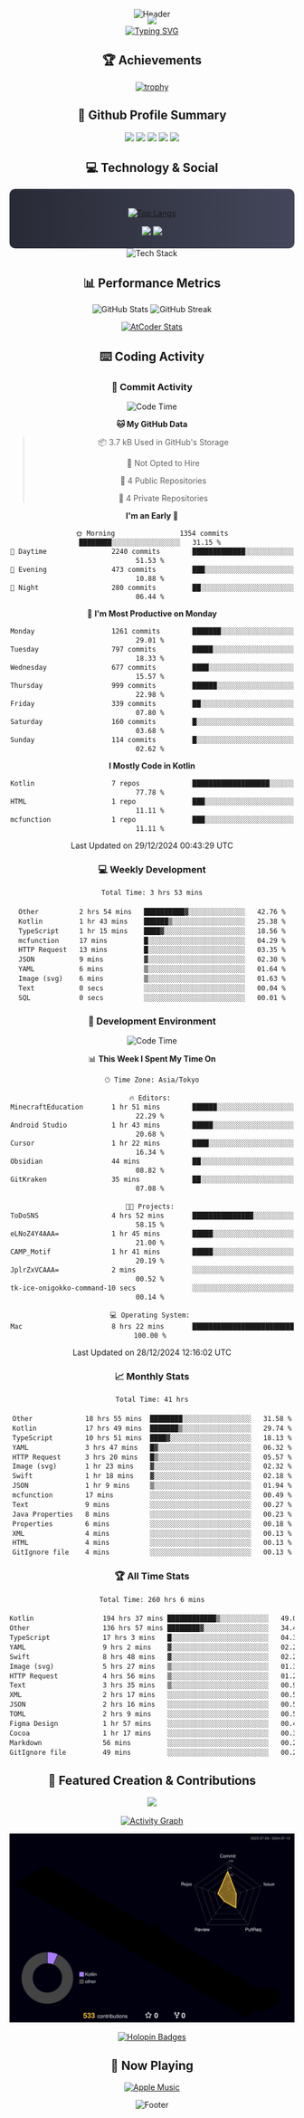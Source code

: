 <div align="center">
  
![Header](https://capsule-render.vercel.app/api?type=waving&color=gradient&customColorList=12&height=300&section=header&text=Welcome%20to%20Batapii's%20Universe&fontSize=50&animation=fadeIn&fontAlignY=40&desc=Android%20Developer%20|%20Kotlin%20LOVE%20)

<div style="margin-top: -20px;">
  <img src="https://readme-typing-svg.herokuapp.com/?lines=Crafting+Android+Experiences;Building+Tomorrow's+Apps+Today;Always+Learning,+Always+Growing&font=Fira%20Code&center=true&width=440&height=45&color=f75c7e&vCenter=true&size=22&pause=1000">
</div>

<a href="https://git.io/typing-svg">
  <img src="https://readme-typing-svg.demolab.com?font=Fira+Code&weight=600&size=28&duration=4000&pause=1000&center=true&vCenter=true&width=800&lines=Hey+there!+I'm+Batapii+%F0%9F%91%8B;Android+Developer+from+Japan+%F0%9F%87%AF%F0%9F%87%B5" alt="Typing SVG" />
</a>

## 🏆 Achievements

[![trophy](https://github-profile-trophy.vercel.app/?username=batapii&theme=onestar&no-frame=true&no-bg=true&column=8&rank=SECRET,SSS,SS,S,AAA,AA,A,B,C,?&margin-w=10&margin-h=10)](https://github.com/ryo-ma/github-profile-trophy)

## 🎯 Github Profile Summary

<div align="center">
  <img src="http://github-profile-summary-cards.vercel.app/api/cards/profile-details?username=batapii&theme=radical" />
  <img src="http://github-profile-summary-cards.vercel.app/api/cards/repos-per-language?username=batapii&theme=radical" />
  <img src="http://github-profile-summary-cards.vercel.app/api/cards/most-commit-language?username=batapii&theme=radical" />
  <img src="http://github-profile-summary-cards.vercel.app/api/cards/stats?username=batapii&theme=radical" />
  <img src="http://github-profile-summary-cards.vercel.app/api/cards/productive-time?username=batapii&theme=radical" />
</div>

## 💻 Technology & Social

<div align="center" style="background: linear-gradient(to right, #282A36, #44475A); padding: 20px; border-radius: 10px;">

[![Top Langs](https://github-readme-stats.vercel.app/api/top-langs/?username=batapii
)](https://github.com/anuraghazra/github-readme-stats)

<div style="margin-top: 15px">
<a href="https://github.com/batapii"><img src="https://img.shields.io/github/followers/batapii?style=for-the-badge&logo=github&label=Follow&color=ff6e96&labelColor=282A36"/></a>
<a href="https://twitter.com/batapii3939"><img src="https://img.shields.io/twitter/follow/batapii?style=for-the-badge&logo=twitter&color=1DA1F2&labelColor=282A36&label= Twitter"/></a>
</div>

</div>

<div align="center">
<img src="https://github-readme-tech-stack.vercel.app/api/cards?title=Tech+Stack&align=center&titleAlign=center&fontSize=20&lineHeight=10&lineCount=4&theme=github_dark&width=800&bg=%230D1117&badge=%23161B22&border=%2321262D&titleColor=%2358A6FF&line1=kotlin%2Ckotlin%2C0095D5%3Bandroid%2Candroid%2C00ff00%3Bjetpackcompose%2Cjetpack%2C4285F4%3B&line2=swift%2Cswift%2CFA7343%3Bfirebase%2Cfirebase%2CFFCA28%3Bgithub%2Cgithub%2C181717%3B&line3=typescript%2Ctypescript%2C3178C6%3Bgraphql%2Cgraphql%2CE10098%3Bsupabase%2Csupabase%2C3FCF8E%3B&line4=gradle%2Cgradle%2C02303A%3Bgitkraken%2Cgitkraken%2C179287%3Bpostman%2Cpostman%2CFF6C37%3B" alt="Tech Stack" />
</div>



## 📊 Performance Metrics

<div align="center">

![GitHub Stats](https://github-readme-stats.vercel.app/api?username=batapii&show_icons=true&theme=radical&hide_border=true&bg_color=0D1117)
![GitHub Streak](https://github-readme-streak-stats.herokuapp.com/?user=batapii&theme=radical&hide_border=true&background=0D1117)

[![AtCoder Stats](https://atcoder-readme-stats.vercel.app/stats/batapii3939?theme=dark&show_history=5&width=495)](https://github.com/iwbc-mzk/atcoder-readme-stats)

</div>

## ⌨️ Coding Activity

### 🌟 Commit Activity
<!--START_SECTION:commit-stats-->
![Code Time](http://img.shields.io/badge/Code%20Time-397%20hrs%203%20mins-blue)

**🐱 My GitHub Data** 

> 📦 3.7 kB Used in GitHub's Storage 
 > 
> 🚫 Not Opted to Hire
 > 
> 📜 4 Public Repositories 
 > 
> 🔑 4 Private Repositories 
 > 
**I'm an Early 🐤** 

```text
🌞 Morning                1354 commits        ████████░░░░░░░░░░░░░░░░░   31.15 % 
🌆 Daytime                2240 commits        █████████████░░░░░░░░░░░░   51.53 % 
🌃 Evening                473 commits         ███░░░░░░░░░░░░░░░░░░░░░░   10.88 % 
🌙 Night                  280 commits         ██░░░░░░░░░░░░░░░░░░░░░░░   06.44 % 
```
📅 **I'm Most Productive on Monday** 

```text
Monday                   1261 commits        ███████░░░░░░░░░░░░░░░░░░   29.01 % 
Tuesday                  797 commits         █████░░░░░░░░░░░░░░░░░░░░   18.33 % 
Wednesday                677 commits         ████░░░░░░░░░░░░░░░░░░░░░   15.57 % 
Thursday                 999 commits         ██████░░░░░░░░░░░░░░░░░░░   22.98 % 
Friday                   339 commits         ██░░░░░░░░░░░░░░░░░░░░░░░   07.80 % 
Saturday                 160 commits         █░░░░░░░░░░░░░░░░░░░░░░░░   03.68 % 
Sunday                   114 commits         █░░░░░░░░░░░░░░░░░░░░░░░░   02.62 % 
```


**I Mostly Code in Kotlin** 

```text
Kotlin                   7 repos             ███████████████████░░░░░░   77.78 % 
HTML                     1 repo              ███░░░░░░░░░░░░░░░░░░░░░░   11.11 % 
mcfunction               1 repo              ███░░░░░░░░░░░░░░░░░░░░░░   11.11 % 
```




 Last Updated on 29/12/2024 00:43:29 UTC
<!--END_SECTION:commit-stats-->

### 💻 Weekly Development
<!--START_SECTION:wakatime-->

```txt
Total Time: 3 hrs 53 mins

Other          2 hrs 54 mins   ██████████▓░░░░░░░░░░░░░░   42.76 %
Kotlin         1 hr 43 mins    ██████▒░░░░░░░░░░░░░░░░░░   25.38 %
TypeScript     1 hr 15 mins    ████▓░░░░░░░░░░░░░░░░░░░░   18.56 %
mcfunction     17 mins         █░░░░░░░░░░░░░░░░░░░░░░░░   04.29 %
HTTP Request   13 mins         █░░░░░░░░░░░░░░░░░░░░░░░░   03.35 %
JSON           9 mins          ▓░░░░░░░░░░░░░░░░░░░░░░░░   02.30 %
YAML           6 mins          ▒░░░░░░░░░░░░░░░░░░░░░░░░   01.64 %
Image (svg)    6 mins          ▒░░░░░░░░░░░░░░░░░░░░░░░░   01.63 %
Text           0 secs          ░░░░░░░░░░░░░░░░░░░░░░░░░   00.04 %
SQL            0 secs          ░░░░░░░░░░░░░░░░░░░░░░░░░   00.01 %
```

<!--END_SECTION:wakatime-->

### 🔨 Development Environment
<!--START_SECTION:dev-stats-->
![Code Time](http://img.shields.io/badge/Code%20Time-397%20hrs%203%20mins-blue)

📊 **This Week I Spent My Time On** 

```text
🕑︎ Time Zone: Asia/Tokyo

🔥 Editors: 
MinecraftEducation       1 hr 51 mins        ██████░░░░░░░░░░░░░░░░░░░   22.29 % 
Android Studio           1 hr 43 mins        █████░░░░░░░░░░░░░░░░░░░░   20.68 % 
Cursor                   1 hr 22 mins        ████░░░░░░░░░░░░░░░░░░░░░   16.34 % 
Obsidian                 44 mins             ██░░░░░░░░░░░░░░░░░░░░░░░   08.82 % 
GitKraken                35 mins             ██░░░░░░░░░░░░░░░░░░░░░░░   07.08 % 

🐱‍💻 Projects: 
ToDoSNS                  4 hrs 52 mins       ███████████████░░░░░░░░░░   58.15 % 
eLNoZ4Y4AAA=             1 hr 45 mins        █████░░░░░░░░░░░░░░░░░░░░   21.00 % 
CAMP_Motif               1 hr 41 mins        █████░░░░░░░░░░░░░░░░░░░░   20.19 % 
JplrZxVCAAA=             2 mins              ░░░░░░░░░░░░░░░░░░░░░░░░░   00.52 % 
tk-ice-onigokko-command-10 secs              ░░░░░░░░░░░░░░░░░░░░░░░░░   00.14 % 

💻 Operating System: 
Mac                      8 hrs 22 mins       █████████████████████████   100.00 % 
```


 Last Updated on 28/12/2024 12:16:02 UTC
<!--END_SECTION:dev-stats-->

### 📈 Monthly Stats
<!--START_SECTION:wakamonth-->

```txt
Total Time: 41 hrs

Other             18 hrs 55 mins  ████████░░░░░░░░░░░░░░░░░   31.58 %
Kotlin            17 hrs 49 mins  ███████▒░░░░░░░░░░░░░░░░░   29.74 %
TypeScript        10 hrs 51 mins  ████▓░░░░░░░░░░░░░░░░░░░░   18.13 %
YAML              3 hrs 47 mins   █▓░░░░░░░░░░░░░░░░░░░░░░░   06.32 %
HTTP Request      3 hrs 20 mins   █▒░░░░░░░░░░░░░░░░░░░░░░░   05.57 %
Image (svg)       1 hr 23 mins    ▓░░░░░░░░░░░░░░░░░░░░░░░░   02.32 %
Swift             1 hr 18 mins    ▓░░░░░░░░░░░░░░░░░░░░░░░░   02.18 %
JSON              1 hr 9 mins     ▒░░░░░░░░░░░░░░░░░░░░░░░░   01.94 %
mcfunction        17 mins         ░░░░░░░░░░░░░░░░░░░░░░░░░   00.49 %
Text              9 mins          ░░░░░░░░░░░░░░░░░░░░░░░░░   00.27 %
Java Properties   8 mins          ░░░░░░░░░░░░░░░░░░░░░░░░░   00.23 %
Properties        6 mins          ░░░░░░░░░░░░░░░░░░░░░░░░░   00.18 %
XML               4 mins          ░░░░░░░░░░░░░░░░░░░░░░░░░   00.13 %
HTML              4 mins          ░░░░░░░░░░░░░░░░░░░░░░░░░   00.13 %
GitIgnore file    4 mins          ░░░░░░░░░░░░░░░░░░░░░░░░░   00.13 %
```

<!--END_SECTION:wakamonth-->

### 🏆 All Time Stats
<!--START_SECTION:wakaalltime-->

```txt
Total Time: 260 hrs 6 mins

Kotlin                 194 hrs 37 mins ████████████▒░░░░░░░░░░░░   49.02 %
Other                  136 hrs 57 mins ████████▓░░░░░░░░░░░░░░░░   34.49 %
TypeScript             17 hrs 3 mins   █░░░░░░░░░░░░░░░░░░░░░░░░   04.30 %
YAML                   9 hrs 2 mins    ▓░░░░░░░░░░░░░░░░░░░░░░░░   02.28 %
Swift                  8 hrs 48 mins   ▓░░░░░░░░░░░░░░░░░░░░░░░░   02.22 %
Image (svg)            5 hrs 27 mins   ▒░░░░░░░░░░░░░░░░░░░░░░░░   01.37 %
HTTP Request           4 hrs 56 mins   ▒░░░░░░░░░░░░░░░░░░░░░░░░   01.25 %
Text                   3 hrs 35 mins   ▒░░░░░░░░░░░░░░░░░░░░░░░░   00.90 %
XML                    2 hrs 17 mins   ░░░░░░░░░░░░░░░░░░░░░░░░░   00.58 %
JSON                   2 hrs 16 mins   ░░░░░░░░░░░░░░░░░░░░░░░░░   00.57 %
TOML                   2 hrs 9 mins    ░░░░░░░░░░░░░░░░░░░░░░░░░   00.54 %
Figma Design           1 hr 57 mins    ░░░░░░░░░░░░░░░░░░░░░░░░░   00.49 %
Cocoa                  1 hr 17 mins    ░░░░░░░░░░░░░░░░░░░░░░░░░   00.32 %
Markdown               56 mins         ░░░░░░░░░░░░░░░░░░░░░░░░░   00.24 %
GitIgnore file         49 mins         ░░░░░░░░░░░░░░░░░░░░░░░░░   00.21 %
```

<!--END_SECTION:wakaalltime-->


## 🌟 Featured Creation & Contributions

<div align="center">
  <a href="https://github.com/batapii/ToDoSNS">
    <img src="https://github-readme-stats.vercel.app/api/pin/?username=batapii&repo=ToDoSNS&theme=radical&hide_border=true&bg_color=0D1117" />
  </a>

[![Activity Graph](https://github-readme-activity-graph.vercel.app/graph?username=batapii&custom_title=Contribution%20Graph&hide_border=true&theme=radical&bg_color=0D1117)](https://github.com/ashutosh00710/github-readme-activity-graph)

![3D Contrib](./profile-3d-contrib/profile-night-rainbow.svg)

[![Holopin Badges](https://holopin.me/batapii)](https://holopin.io/@batapii)

</div>

## 🎵 Now Playing

<div align="center">
  
[![Apple Music](https://music-profile.rayriffy.com/theme/dark.svg?uid=001005.6598667d2ffd4a10a4f429edd0ba24c4.1156)](https://github.com/rayriffy/apple-music-github-profile)

</div>

![Footer](https://capsule-render.vercel.app/api?type=waving&color=gradient&customColorList=12&height=100&section=footer)

</div>
